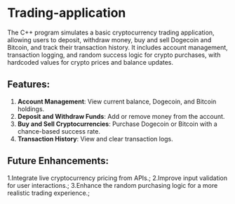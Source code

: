 # Trading-application
The C++ program simulates a basic cryptocurrency trading application, allowing users to deposit, withdraw money, buy and sell Dogecoin and Bitcoin, and track their transaction history. It includes account management, transaction logging, and random success logic for crypto purchases, with hardcoded values for crypto prices and balance updates.


## Features:

1. **Account Management**: View current balance, Dogecoin, and Bitcoin holdings.
2. **Deposit and Withdraw Funds**: Add or remove money from the account.
3. **Buy and Sell Cryptocurrencies**: Purchase Dogecoin or Bitcoin with a chance-based success rate.
4. **Transaction History**: View and clear transaction logs.


## Future Enhancements:
1.Integrate live cryptocurrency pricing from APIs.;
2.Improve input validation for user interactions.;
3.Enhance the random purchasing logic for a more realistic trading experience.;
